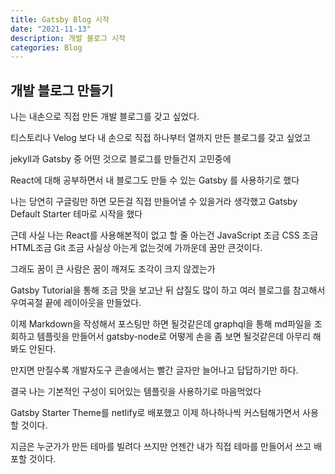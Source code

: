 ```yaml
---
title: Gatsby Blog 시작
date: "2021-11-13"
description: 개발 블로그 시작
categories: Blog
---
```


## 개발 블로그 만들기

나는 내손으로 직접 만든 개발 블로그를 갖고 싶었다.

티스토리나 Velog 보다 내 손으로 직접 하나부터 열까지 만든 블로그를 갖고 싶었고

jekyll과 Gatsby 중 어떤 것으로 블로그를 만들건지 고민중에

React에 대해 공부하면서 내 블로그도 만들 수 있는 Gatsby 를 사용하기로 했다

나는 당연히 구글링만 하면 모든걸 직접 만들어낼 수 있을거라 생각했고 Gatsby Default Starter 테마로 시작을 했다

근데 사실 나는 React를 사용해본적이 없고
할 줄 아는건 JavaScript 조금 CSS 조금 HTML조금 Git 조금
사실상 아는게 없는것에 가까운데 꿈만 큰것이다.

그래도 꿈이 큰 사람은 꿈이 깨져도 조각이 크지 않겠는가

Gatsby Tutorial을 통해 조금 맛을 보고난 뒤 삽질도 많이 하고 여러 블로그를 참고해서 우여곡절 끝에 레이아웃을 만들었다.

이제 Markdown을 작성해서 포스팅만 하면 될것같은데
graphql을 통해 md파일을 조회하고 템플릿을 만들어서 gatsby-node로 어떻게 손을 좀 보면 될것같은데 아무리 해봐도 안된다.

만지면 만질수록 개발자도구 콘솔에서는 빨간 글자만 늘어나고 답답하기만 하다.

결국 나는 기본적인 구성이 되어있는 템플릿을 사용하기로 마음먹었다

Gatsby Starter Theme를 netlify로 배포했고 이제 하나하나씩 커스텀해가면서 사용할 것이다.

지금은 누군가가 만든 테마를 빌려다 쓰지만 언젠간 내가 직접 테마를 만들어서 쓰고 배포할 것이다.

